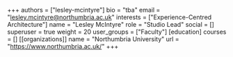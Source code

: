 +++
authors = ["lesley-mcintyre"]
bio = "tba"
email = "lesley.mcintyre@northumbria.ac.uk"
interests = ["Experience-Centred Architecture"]
name = "Lesley McIntyre"
role = "Studio Lead"
social = []
superuser = true
weight = 20
user_groups = ["Faculty"]
[education]
courses = []
[[organizations]]
name = "Northumbria University"
url = "https://www.northumbria.ac.uk/"
+++
